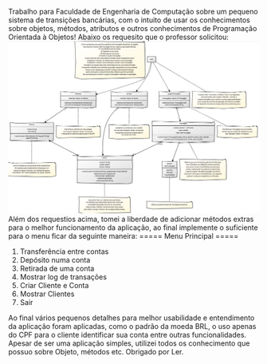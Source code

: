 Trabalho para Faculdade de Engenharia de Computação sobre um pequeno sistema de transições bancárias, com o intuito de usar os conhecimentos sobre objetos, métodos, atributos e outros conhecimentos de Programação Orientada à Objetos!
Abaixo os requesito que o professor solicitou:
<img src="/assets/RequesitosDoProfessor.png">
Além dos requestios acima, tomei a liberdade de adicionar métodos extras para o melhor funcionamento da aplicação, ao final implemente o suficiente para o menu ficar da seguinte maneira:
===== Menu Principal =====
1. Transferência entre contas
2. Depósito numa conta
3. Retirada de uma conta
4. Mostrar log de transações
5. Criar Cliente e Conta
6. Mostrar Clientes
7. Sair

Ao final vários pequenos detalhes para melhor usabilidade e entendimento da aplicação foram aplicadas, como o padrão da moeda BRL, o uso apenas do CPF para o cliente identificar sua conta entre outras funcionalidades.
Apesar de ser uma aplicação simples, utilizei todos os conhecimento que possuo sobre Objeto, métodos etc.
Obrigado por Ler.
